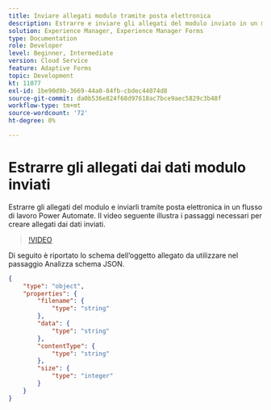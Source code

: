 ```yaml
---
title: Inviare allegati modulo tramite posta elettronica
description: Estrarre e inviare gli allegati del modulo inviato in un messaggio di posta elettronica utilizzando il flusso di lavoro Power Automate
solution: Experience Manager, Experience Manager Forms
type: Documentation
role: Developer
level: Beginner, Intermediate
version: Cloud Service
feature: Adaptive Forms
topic: Development
kt: 11077
exl-id: 1be90d9b-3669-44a0-84fb-cbdec44074d8
source-git-commit: da0b536e824f68d97618ac7bce9aec5829c3b48f
workflow-type: tm+mt
source-wordcount: '72'
ht-degree: 0%

---
```


# Estrarre gli allegati dai dati modulo inviati

Estrarre gli allegati del modulo e inviarli tramite posta elettronica in un flusso di lavoro Power Automate.
Il video seguente illustra i passaggi necessari per creare allegati dai dati inviati.
>[!VIDEO](https://video.tv.adobe.com/v/3409017?quality=12&learn=on)

Di seguito è riportato lo schema dell’oggetto allegato da utilizzare nel passaggio Analizza schema JSON.

```json
{
    "type": "object",
    "properties": {
        "filename": {
            "type": "string"
        },
        "data": {
            "type": "string"
        },
        "contentType": {
            "type": "string"
        },
        "size": {
            "type": "integer"
        }
    }
}
```
